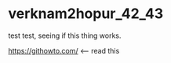 # verknam2hopur_42_43

test test, seeing if this thing works.

https://githowto.com/ <-- read this


